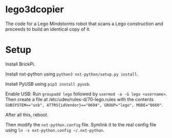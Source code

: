 # lego3dcopier
The code for a Lego Mindstorms robot that scans a Lego construction and proceeds to build an identical copy of it.


# Setup

Install BrickPi.

Install nxt-python using `python3 nxt-python/setup.py install`.

Install PyUSB using `pip3 install pyusb`.

Enable USB: Run `groupadd lego` followed by `usermod -a -G lego <username>`. Then create a file at /etc/udev/rules-d/70-lego.rules with the contents `SUBSYSTEM=="usb", ATTRS{idVendor}=="0694", GROUP="lego", MODE="0660"`.

After all this, reboot.

Then modify the `nxt-python.config` file. Symlink it to the real config file using `ln -s nxt-python.config ~/.nxt-python`.
